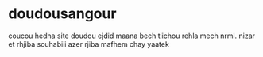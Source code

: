 # doudousangour
coucou hedha site doudou ejdid
maana bech tiichou rehla mech nrml.
nizar et rhjiba souhabiii
azer
rjiba mafhem chay
yaatek